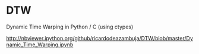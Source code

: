 # DTW
Dynamic Time Warping in Python / C (using ctypes)

http://nbviewer.ipython.org/github/ricardodeazambuja/DTW/blob/master/Dynamic_Time_Warping.ipynb
